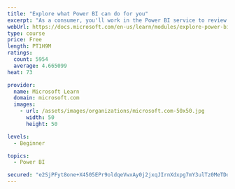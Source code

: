 ```yaml
---
title: "Explore what Power BI can do for you"
excerpt: "As a consumer, you'll work in the Power BI service to review and interact with content that has been shared with you. This module provides the foundational information that you need to work effectively in the Power BI service."
webUrl: https://docs.microsoft.com/en-us/learn/modules/explore-power-bi-service/
type: course
price: Free
length: PT1H9M
ratings:
  count: 5954
  average: 4.665099
heat: 73

provider:
  name: Microsoft Learn
  domain: microsoft.com
  images:
    - url: /assets/images/organizations/microsoft.com-50x50.jpg
      width: 50
      height: 50

levels:
  - Beginner

topics:
  - Power BI

secured: "e2SjPFyt8one+X4505EPr9oldqeVwxAy0j2jxqJIrnXdxpg7mY3ulTz0MeTDoCMGXq9wIGz3e7AqUohBmJTpsMz+9OkEkTmnAqHI/XNBHeMHVbtleDrVKm3YF5H4QRFnqyPqRwUhgVUqNigr3+UvbuKUzqX3hWdmW/u0AkVpF8XckuMxmN26oNP/GdKlVvi95k+k/DvPn07vUErd/q6qE7lHJXGKiZzclFAxGPpmWuysO8gK4VevBkhUtcPDivLxpCd71FXsOPT5i+63twWVhqeHhYhKjjwFFtltwDHWjSAC3NoVzjn7FIWYfskrPwSlPQxrTVa2DjIYP7Lbsd4rvk4xZpsdaJruvaYZ3usf7ZB4RKqXjxY8+1OUpT40iSuHZDF1qD00sL1AX+w9UHebQQ==;8NhLng7hVFjaRzwEskrdaw=="
---
```


